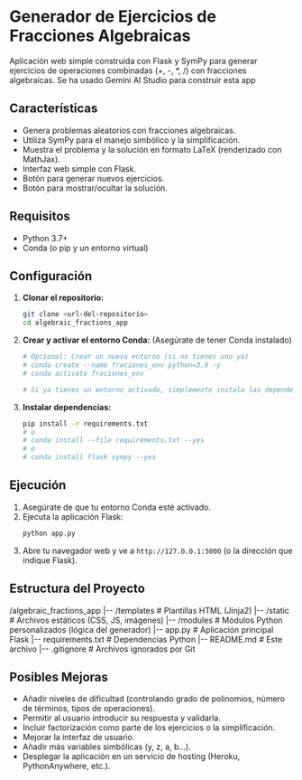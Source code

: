 # Generador de Ejercicios de Fracciones Algebraicas

Aplicación web simple construida con Flask y SymPy para generar ejercicios de operaciones combinadas (+, -, *, /) con fracciones algebraicas. Se ha usado Gemini AI Studio para construir esta app

## Características

*   Genera problemas aleatorios con fracciones algebraicas.
*   Utiliza SymPy para el manejo simbólico y la simplificación.
*   Muestra el problema y la solución en formato LaTeX (renderizado con MathJax).
*   Interfaz web simple con Flask.
*   Botón para generar nuevos ejercicios.
*   Botón para mostrar/ocultar la solución.

## Requisitos

*   Python 3.7+
*   Conda (o pip y un entorno virtual)

## Configuración

1.  **Clonar el repositorio:**
    ```bash
    git clone <url-del-repositorio>
    cd algebraic_fractions_app
    ```

2.  **Crear y activar el entorno Conda:**
    (Asegúrate de tener Conda instalado)
    ```bash
    # Opcional: Crear un nuevo entorno (si no tienes uno ya)
    # conda create --name fraciones_env python=3.9 -y
    # conda activate fraciones_env

    # Si ya tienes un entorno activado, simplemente instala las dependencias
    ```

3.  **Instalar dependencias:**
    ```bash
    pip install -r requirements.txt
    # o
    # conda install --file requirements.txt --yes
    # o
    # conda install flask sympy --yes
    ```

## Ejecución

1.  Asegúrate de que tu entorno Conda esté activado.
2.  Ejecuta la aplicación Flask:
    ```bash
    python app.py
    ```
3.  Abre tu navegador web y ve a `http://127.0.0.1:5000` (o la dirección que indique Flask).

## Estructura del Proyecto
/algebraic_fractions_app
|-- /templates # Plantillas HTML (Jinja2)
|-- /static # Archivos estáticos (CSS, JS, imágenes)
|-- /modules # Módulos Python personalizados (lógica del generador)
|-- app.py # Aplicación principal Flask
|-- requirements.txt # Dependencias Python
|-- README.md # Este archivo
|-- .gitignore # Archivos ignorados por Git


## Posibles Mejoras

*   Añadir niveles de dificultad (controlando grado de polinomios, número de términos, tipos de operaciones).
*   Permitir al usuario introducir su respuesta y validarla.
*   Incluir factorización como parte de los ejercicios o la simplificación.
*   Mejorar la interfaz de usuario.
*   Añadir más variables simbólicas (y, z, a, b...).
*   Desplegar la aplicación en un servicio de hosting (Heroku, PythonAnywhere, etc.).


